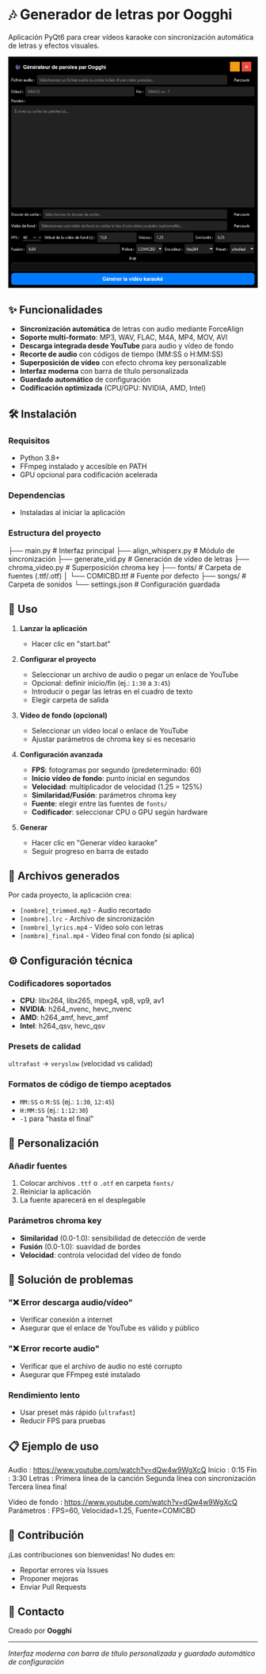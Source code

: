 # 🎶 Generador de letras por Oogghi

Aplicación PyQt6 para crear vídeos karaoke con sincronización automática de letras y efectos visuales.

![Interfaz de la aplicación](screenshot.png)

## ✨ Funcionalidades

- **Sincronización automática** de letras con audio mediante ForceAlign
- **Soporte multi-formato**: MP3, WAV, FLAC, M4A, MP4, MOV, AVI
- **Descarga integrada desde YouTube** para audio y vídeo de fondo
- **Recorte de audio** con códigos de tiempo (MM:SS o H:MM:SS)
- **Superposición de vídeo** con efecto chroma key personalizable
- **Interfaz moderna** con barra de título personalizada
- **Guardado automático** de configuración
- **Codificación optimizada** (CPU/GPU: NVIDIA, AMD, Intel)

## 🛠️ Instalación

### Requisitos
- Python 3.8+
- FFmpeg instalado y accesible en PATH
- GPU opcional para codificación acelerada

### Dependencias
- Instaladas al iniciar la aplicación

### Estructura del proyecto
├── main.py # Interfaz principal
├── align_whisperx.py # Módulo de sincronización
├── generate_vid.py # Generación de vídeo de letras
├── chroma_video.py # Superposición chroma key
├── fonts/ # Carpeta de fuentes (.ttf/.otf)
│ └── COMICBD.ttf # Fuente por defecto
├── songs/ # Carpeta de sonidos
└── settings.json # Configuración guardada

## 🚀 Uso

1. **Lanzar la aplicación**
   - Hacer clic en "start.bat"

2. **Configurar el proyecto**
   - Seleccionar un archivo de audio o pegar un enlace de YouTube
   - Opcional: definir inicio/fin (ej.: `1:30` a `3:45`)
   - Introducir o pegar las letras en el cuadro de texto
   - Elegir carpeta de salida

3. **Vídeo de fondo (opcional)**
   - Seleccionar un vídeo local o enlace de YouTube
   - Ajustar parámetros de chroma key si es necesario

4. **Configuración avanzada**
   - **FPS**: fotogramas por segundo (predeterminado: 60)
   - **Inicio vídeo de fondo**: punto inicial en segundos
   - **Velocidad**: multiplicador de velocidad (1.25 = 125%)
   - **Similaridad/Fusión**: parámetros chroma key
   - **Fuente**: elegir entre las fuentes de `fonts/`
   - **Codificador**: seleccionar CPU o GPU según hardware

5. **Generar**
   - Hacer clic en "Generar vídeo karaoke"
   - Seguir progreso en barra de estado

## 📁 Archivos generados

Por cada proyecto, la aplicación crea:
- `[nombre]_trimmed.mp3` - Audio recortado
- `[nombre].lrc` - Archivo de sincronización
- `[nombre]_lyrics.mp4` - Vídeo solo con letras
- `[nombre]_final.mp4` - Vídeo final con fondo (si aplica)

## ⚙️ Configuración técnica

### Codificadores soportados
- **CPU**: libx264, libx265, mpeg4, vp8, vp9, av1
- **NVIDIA**: h264_nvenc, hevc_nvenc
- **AMD**: h264_amf, hevc_amf
- **Intel**: h264_qsv, hevc_qsv

### Presets de calidad
`ultrafast` → `veryslow` (velocidad vs calidad)

### Formatos de código de tiempo aceptados
- `MM:SS` o `M:SS` (ej.: `1:30`, `12:45`)
- `H:MM:SS` (ej.: `1:12:30`)
- `-1` para "hasta el final"

## 🎨 Personalización

### Añadir fuentes
1. Colocar archivos `.ttf` o `.otf` en carpeta `fonts/`
2. Reiniciar la aplicación
3. La fuente aparecerá en el desplegable

### Parámetros chroma key
- **Similaridad** (0.0-1.0): sensibilidad de detección de verde
- **Fusión** (0.0-1.0): suavidad de bordes
- **Velocidad**: controla velocidad del vídeo de fondo

## 🔧 Solución de problemas

### "❌ Error descarga audio/vídeo"
- Verificar conexión a internet
- Asegurar que el enlace de YouTube es válido y público

### "❌ Error recorte audio"
- Verificar que el archivo de audio no esté corrupto
- Asegurar que FFmpeg esté instalado

### Rendimiento lento
- Usar preset más rápido (`ultrafast`)
- Reducir FPS para pruebas

## 📋 Ejemplo de uso

Audio : https://www.youtube.com/watch?v=dQw4w9WgXcQ
Inicio : 0:15
Fin : 3:30
Letras :
Primera línea de la canción
Segunda línea con sincronización
Tercera línea final

Vídeo de fondo : https://www.youtube.com/watch?v=dQw4w9WgXcQ
Parámetros : FPS=60, Velocidad=1.25, Fuente=COMICBD

## 🤝 Contribución

¡Las contribuciones son bienvenidas! No dudes en:
- Reportar errores vía Issues
- Proponer mejoras
- Enviar Pull Requests

## 📧 Contacto

Creado por **Oogghi**

---

*Interfaz moderna con barra de título personalizada y guardado automático de configuración*
